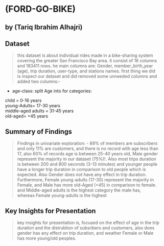 # (FORD-GO-BIKE)
## by (Tariq Ibrahim Alhajri)



## Dataset

> this dataset is about individual rides made in a bike-sharing system covering the greater San Francisco Bay area.
 it consist of 16 columns and 183411 rows.
 he main columns are: Gender, member_birth_year (age), trip duration, user-type, and stations names.
 first thing we did is inspect our dataset and did removed some unneeded columns and added two columns:-
 - age-class: split Age into for categories:
 
 child = 0-16 years <br/>
 young-Adults= 17-30 years <br/>
 middle-aged adults = 31-45 years <br/>
 old-aged= +45 years <br/>

## Summary of Findings

> Findings in univariate exploration: -
89% of members are subscribers and only 11% are customers, and there is no record with age less than 17, also 60% of records age is between 25-40 years old, Male gender represent the majority in our dataset (75%)!. Also most trips duration is between 200 and 800 seconds (3-13 minutes) and younger people have a longer trip duration in comparison to old people which is expected. Also Gender does not have any effect in trip duration. Furthermore, Female young-adults (17-30) represent the majority in Female, and Male has more old-Aged (+45) in comparison to female. and Middle-aged adults is the highest category the male has, whereas Female young-adults is the highest



## Key Insights for Presentation

> key insights for presentation is, focused on the effect of age in the trip duration and the distrubtion of subsribers and customers, also does gender has any effect on trip duration, and weather Female or Male has more young/old peoples.
